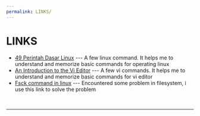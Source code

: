 ```yaml
---
permalink: LINKS/
---
```


# LINKS

* [49 Perintah Dasar Linux](https://www.hostinger.co.id/tutorial/perintah-dasar-linux) ---
A few linux command. It helps me to understand and memorize basic commands for operating linux
* [An Introduction to the Vi Editor](https://www.redhat.com/sysadmin/introduction-vi-editor) ---
A few vi commands. It helps me to understand and memorize basic commands for vi editor
* [Fsck command in linux](https://linuxhandbook.com/fsck-command/) ---
Encountered some problem in filesystem, i use this link to solve the problem
<br>
<hr>
